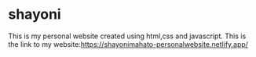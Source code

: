 # shayoni
This is my personal website created using html,css and javascript.
This is the link to my website:https://shayonimahato-personalwebsite.netlify.app/
